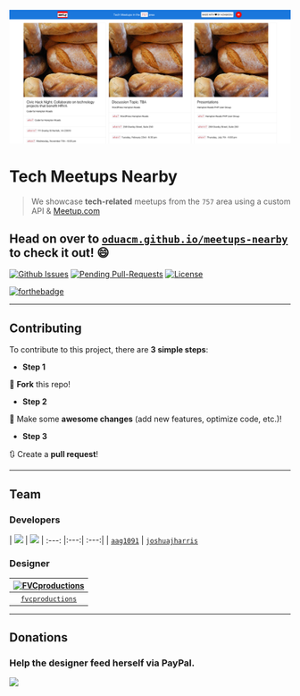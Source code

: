 <a href="http://oduacm.github.io/meetups-nearby" target="_blank"><img src="img/screenshot.png" title="Tech Meetups Nearby" alt="Tech Meetups Nearby"></a>

# Tech Meetups Nearby

> We showcase **tech-related** meetups from the `757` area using a custom API & <a href="http://meetup.com" target="_blank">Meetup.com</a>

## Head on over to <a href="http://oduacm.github.io/meetups-nearby" target="_blank">`oduacm.github.io/meetups-nearby`</a> to check it out! :smile:

[![Github Issues](http://githubbadges.herokuapp.com/oduacm/meetups-nearby/issues.svg?style=flat-square)](https://github.com/oduacm/meetups-nearby/issues) [![Pending Pull-Requests](http://githubbadges.herokuapp.com/oduacm/meetups-nearby/pulls.svg?style=flat-square)](https://github.com/oduacm/meetups-nearby/pulls) [![License](http://img.shields.io/:license-mit-blue.svg?style=flat-square)](http://badges.mit-license.org)

[![forthebadge](http://forthebadge.com/images/badges/built-with-swag.svg)](http://forthebadge.com)

---

## Contributing

To contribute to this project, there are **3 simple steps**:

- **Step 1**

🍴 **Fork** this repo!

- **Step 2**

🔨 Make some **awesome changes** (add new features, optimize code, etc.)!

- **Step 3**

🔃 Create a **pull request**!

---

## Team

### Developers

| ![](https://avatars2.githubusercontent.com/u/2312094?v=3&s=460) | ![](https://avatars2.githubusercontent.com/u/10967744?v=3&s=460)
| :---: |:---:| :---:|
| <a href="http://github.com/aag1091" target="_blank">`aag1091`</a> |  <a href="http://github.com/joshuajharris" target="_blank">`joshuajharris`</a>

### Designer

| [![FVCproductions](https://avatars1.githubusercontent.com/u/4284691?v=3&s=200)](http://fvcproductions.com) |
| :---: |
| <a href="http://github.com/fvcproductions" target="_blank">`fvcproductions`</a> |


---

## Donations

### Help the designer feed herself via PayPal.

<a href="http://paypal.me/fvcproductions" target="_blank"><img src="https://raw.github.com/xioTechnologies/PayPal-Button/master/PayPal%20Button.png"/></a>